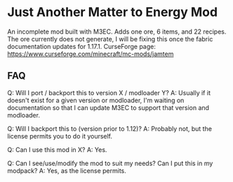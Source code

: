 # Just Another Matter to Energy Mod
An incomplete mod built with M3EC. Adds one ore, 6 items, and 22 recipes. The ore currently does not generate, I will be fixing this once the fabric documentation updates for 1.17.1.
CurseForge page: https://www.curseforge.com/minecraft/mc-mods/jamtem

## FAQ

Q: Will I port / backport this to version X / modloader Y?
A: Usually if it doesn't exist for a given version or modloader, I'm waiting on documentation so that I can update M3EC to support that version and modloader.

Q: Will I backport this to (version prior to 1.12)?
A: Probably not, but the license permits you to do it yourself.

Q: Can I use this mod in X?
A: Yes.

Q: Can I see/use/modify the mod to suit my needs? Can I put this in my modpack?
A: Yes, as the license permits.

